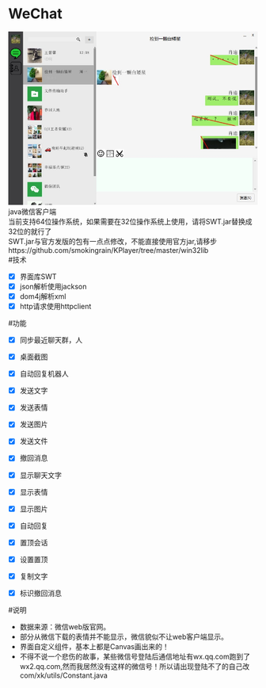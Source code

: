# WeChat
![img](./src/images/example.jpg "预览图")<br>
java微信客户端<br>
当前支持64位操作系统，如果需要在32位操作系统上使用，请将SWT.jar替换成32位的就行了 <br>
SWT.jar与官方发版的包有一点点修改，不能直接使用官方jar,请移步https://github.com/smokingrain/KPlayer/tree/master/win32lib <br>
#技术
- [x] 界面库SWT
- [x] json解析使用jackson
- [x] dom4j解析xml
- [x] http请求使用httpclient

#功能
- [x] 同步最近聊天群，人
- [x] 桌面截图
- [x] 自动回复机器人
- [x] 发送文字
- [x] 发送表情
- [x] 发送图片
- [x] 发送文件
- [x] 撤回消息
- [x] 显示聊天文字
- [x] 显示表情
- [x] 显示图片
- [x] 自动回复
- [x] 置顶会话
- [x] 设置置顶
- [x] 复制文字
- [x] 标识撤回消息


#说明
 * 数据来源：微信web版官网。
 * 部分从微信下载的表情并不能显示，微信貌似不让web客户端显示。
 * 界面自定义组件，基本上都是Canvas画出来的！
 * 不得不说一个悲伤的故事，某些微信号登陆后通信地址有wx.qq.com跑到了wx2.qq.com,然而我居然没有这样的微信号！所以请出现登陆不了的自己改com/xk/utils/Constant.java
